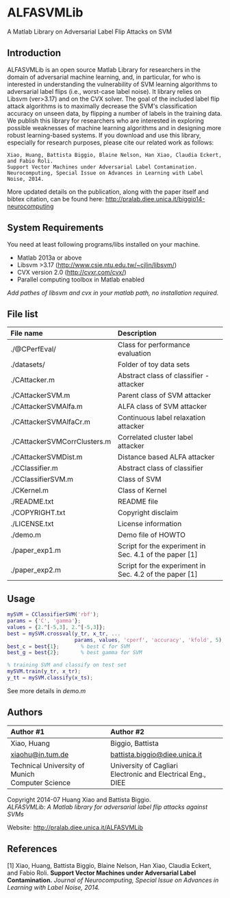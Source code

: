 # ALFASVMLib
A Matlab Library on Adversarial Label Flip Attacks on SVM

## Introduction
ALFASVMLib is an open source Matlab Library for researchers in the domain of adversarial machine learning,
and, in particular, for who is interested in understanding the vulnerability of SVM learning algorithms
to adversarial label flips (i.e., worst-case label noise).
It library relies on Libsvm (ver>3.17) and on the CVX solver.
The goal of the included label flip attack algorithms is to maximally decrease the SVM's classification accuracy on unseen data,
by flipping a number of labels in the training data.
We publish this library for researchers who are interested in exploring possible weaknesses of machine learning algorithms
and in designing more robust learning-based systems.
If you download and use this library, especially for research purposes, please cite our related work as follows:

	Xiao, Huang, Battista Biggio, Blaine Nelson, Han Xiao, Claudia Eckert, and Fabio Roli.
    Support Vector Machines under Adversarial Label Contamination.
    Neurocomputing, Special Issue on Advances in Learning with Label Noise, 2014.

More updated details on the publication, along with the paper itself and bibtex citation, can be found here:
    http://pralab.diee.unica.it/biggio14-neurocomputing

## System Requirements
You need at least following programs/libs installed on your machine.
- Matlab 2013a or above
- Libsvm >3.17 (http://www.csie.ntu.edu.tw/~cjlin/libsvm/)
- CVX version 2.0 (http://cvxr.com/cvx/)
- Parallel computing toolbox in Matlab enabled

_Add pathes of libsvm and cvx in your matlab path, no installation required._

##  File list
|File name | Description |
|:--- |:--- |
 | ./@CPerfEval/                          | Class for performance evaluation|
 | ./datasets/                            | Folder of toy data sets|
 | ./CAttacker.m                          | Abstract class of classifier - attacker |
 | ./CAttackerSVM.m                       | Parent class of SVM attacker |
 | ./CAttackerSVMAlfa.m                   | ALFA class of SVM attacker|
 | ./CAttackerSVMAlfaCr.m                 | Continuous label relaxation attacker|
 | ./CAttackerSVMCorrClusters.m           | Correlated cluster label attacker |
 | ./CAttackerSVMDist.m                   | Distance based ALFA attacker |
 | ./CClassifier.m                        | Abstract class of classifier|
 | ./CClassifierSVM.m                     | Class of SVM|
 | ./CKernel.m                            | Class of Kernel|
 | ./README.txt                           | README file|
 | ./COPYRIGHT.txt                        | Copyright disclaim |
 | ./LICENSE.txt                          | License information|
 | ./demo.m                               | Demo file of HOWTO|
 | ./paper_exp1.m                         | Script for the experiment in Sec. 4.1 of the paper [1]|
 | ./paper_exp2.m                         | Script for the experiment in Sec. 4.2 of the paper [1]|

##  Usage
```matlab
mySVM = CClassifierSVM('rbf');
params = {'C', 'gamma'};
values = {2.^[-5,3], 2.^[-5,3]};
best = mySVM.crossval(y_tr, x_tr, ...
                      params, values, 'cperf', 'accuracy', 'kfold', 5);
best_c = best{1};       % best C for SVM
best_g = best{2};       % best gamma for SVM

% training SVM and classify on test set
mySVM.train(y_tr, x_tr);
y_tt = mySVM.classify(x_ts);
```
See more details in _demo.m_


## Authors
| Author #1    | Author #2     |
| :------------- | :------------- |
| Xiao, Huang       | Biggio, Battista       |
| xiaohu@in.tum.de       | battista.biggio@diee.unica.it       |
| Technical University of Munich <br> Computer Science | University of Cagliari <br> Electronic and Electrical Eng., DIEE |

Copyright 2014-07
Huang Xiao and Battista Biggio. <br>
_ALFASVMLib: A Matlab library for adversarial label flip attacks against SVMs_

Website:	 http://pralab.diee.unica.it/ALFASVMLib

##  References
[1] Xiao, Huang, Battista Biggio, Blaine Nelson, Han Xiao, Claudia Eckert, and Fabio Roli.
    **Support Vector Machines under Adversarial Label Contamination.**
    _Journal of Neurocomputing, Special Issue on Advances in Learning with Label Noise, 2014._
